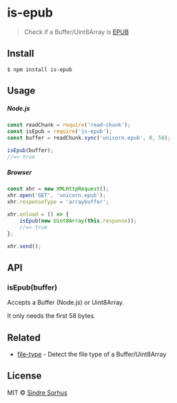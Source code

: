 # is-epub

> Check if a Buffer/Uint8Array is [EPUB](https://en.wikipedia.org/wiki/EPUB)


## Install

```
$ npm install is-epub
```


## Usage

##### Node.js

```js
const readChunk = require('read-chunk');
const isEpub = require('is-epub');
const buffer = readChunk.sync('unicorn.epub', 0, 58);

isEpub(buffer);
//=> true
```

##### Browser

```js
const xhr = new XMLHttpRequest();
xhr.open('GET', 'unicorn.epub');
xhr.responseType = 'arraybuffer';

xhr.onload = () => {
	isEpub(new Uint8Array(this.response));
	//=> true
};

xhr.send();
```


## API

### isEpub(buffer)

Accepts a Buffer (Node.js) or Uint8Array.

It only needs the first 58 bytes.


## Related

- [file-type](https://github.com/sindresorhus/file-type) - Detect the file type of a Buffer/Uint8Array


## License

MIT © [Sindre Sorhus](https://sindresorhus.com)
